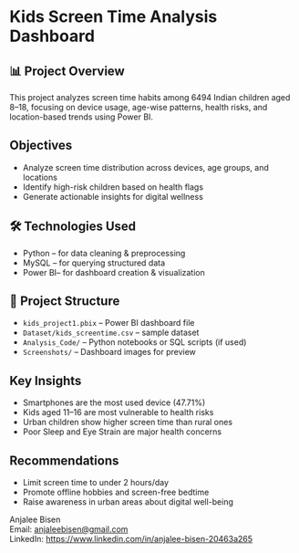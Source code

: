 # Kids Screen Time Analysis Dashboard

## 📊 Project Overview
This project analyzes screen time habits among 6494 Indian children aged 8–18, focusing on device usage, age-wise patterns, health risks, and location-based trends using Power BI.

## Objectives
- Analyze screen time distribution across devices, age groups, and locations
- Identify high-risk children based on health flags
- Generate actionable insights for digital wellness

## 🛠️ Technologies Used
- Python – for data cleaning & preprocessing
- MySQL – for querying structured data
- Power BI– for dashboard creation & visualization

## 📁 Project Structure
- `kids_project1.pbix` – Power BI dashboard file
- `Dataset/kids_screentime.csv` – sample dataset
- `Analysis_Code/` – Python notebooks or SQL scripts (if used)
- `Screenshots/` – Dashboard images for preview

##  Key Insights
- Smartphones are the most used device (47.71%)
- Kids aged 11–16 are most vulnerable to health risks
- Urban children show higher screen time than rural ones
- Poor Sleep and Eye Strain are major health concerns

## Recommendations
- Limit screen time to under 2 hours/day
- Promote offline hobbies and screen-free bedtime
- Raise awareness in urban areas about digital well-being



Anjalee Bisen  
Email: anjaleebisen@gmail.com  
LinkedIn: https://www.linkedin.com/in/anjalee-bisen-20463a265
